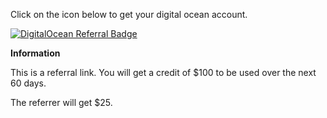 Click on the icon below to get your digital ocean account.

<a href="https://www.digitalocean.com/?refcode=7808dfe9f261&utm_campaign=Referral_Invite&utm_medium=Referral_Program&utm_source=badge"><img src="https://web-platforms.sfo2.cdn.digitaloceanspaces.com/WWW/Badge%201.svg" alt="DigitalOcean Referral Badge" /></a>


<b>Information</b>
<p>
This is a referral link. You will get a credit of $100 to be used over the next 60 days.
<p>
The referrer will get $25.
